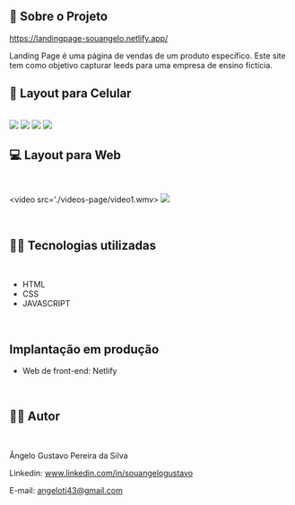 ## 🔗 Sobre o Projeto

https://landingpage-souangelo.netlify.app/

<p>
Landing Page é uma página de vendas de um produto específico.
Este site tem como objetivo capturar leeds para uma empresa de ensino fictícia.
</p>

## 📱 Layout para Celular
<br>
<img src="./assets/images/Screenshot_1.png"/>
<img src="./assets/images/Screenshot_2.png"/>
<img src="./assets/images/Screenshot_3.png"/>
<img src="./assets/images/Screenshot_4.png"/>
<br>

## 💻 Layout para Web
<br>

<video src='./videos-page/video1.wmv>
<img src="./assets/images/desktop2.png"/>

<br>

## 🧑‍💻 Tecnologias utilizadas
<br>

- HTML
- CSS
- JAVASCRIPT
<br>

## Implantação em produção

- Web de front-end: Netlify
<br>

## 🧑‍💻 Autor
<br>

Ângelo Gustavo Pereira da Silva

Linkedin: www.linkedin.com/in/souangelogustavo

E-mail: angelotj43@gmail.com
